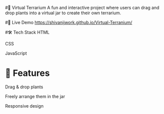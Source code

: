 #🌿 Virtual Terrarium
A fun and interactive project where users can drag and drop plants into a virtual jar to create their own terrarium.

#🔗 Live Demo 
https://shivanijwork.github.io/Virtual-Terranium/

#🛠 Tech Stack
HTML

CSS

JavaScript

# 🚀 Features
Drag & drop plants

Freely arrange them in the jar

Responsive design
